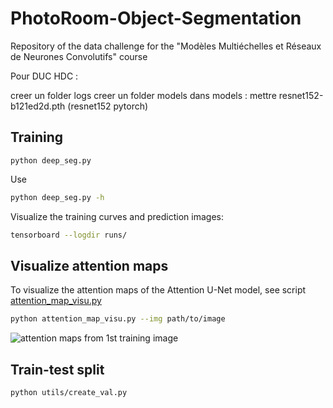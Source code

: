 # PhotoRoom-Object-Segmentation
Repository of the data challenge for the "Modèles Multiéchelles et Réseaux de Neurones Convolutifs" course

Pour DUC HDC :

creer un folder logs
creer un folder models
dans models : mettre resnet152-b121ed2d.pth (resnet152 pytorch)

## Training

```
python deep_seg.py
```
Use
```bash
python deep_seg.py -h
```

Visualize the training curves and prediction images:
```bash
tensorboard --logdir runs/
```

## Visualize attention maps

To visualize the attention maps of the Attention U-Net model, see script [attention_map_visu.py](attention_map_visu.py)
```bash
python attention_map_visu.py --img path/to/image
```
![attention maps from 1st training image](attention_maps_0000_0000_train.png)

## Train-test split

```bash
python utils/create_val.py
```
